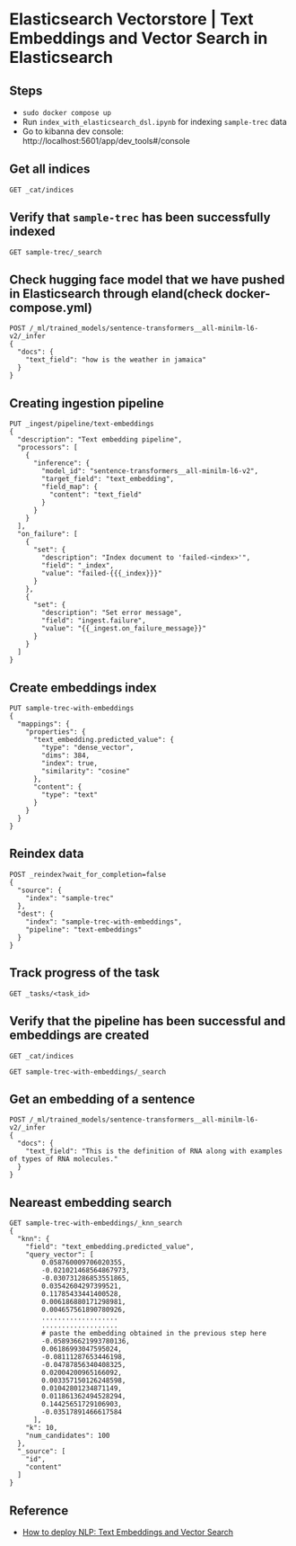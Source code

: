 # Elasticsearch Vectorstore | Text Embeddings and Vector Search in Elasticsearch

## Steps
* `sudo docker compose up`
* Run `index_with_elasticsearch_dsl.ipynb` for indexing `sample-trec` data
* Go to kibanna dev console: http://localhost:5601/app/dev_tools#/console

## Get all indices
```
GET _cat/indices
```

## Verify that `sample-trec` has been successfully indexed
```
GET sample-trec/_search
```

## Check hugging face model that we have pushed in Elasticsearch through eland(check docker-compose.yml)
```
POST /_ml/trained_models/sentence-transformers__all-minilm-l6-v2/_infer
{
  "docs": {
    "text_field": "how is the weather in jamaica"
  }
}
```


## Creating ingestion pipeline
```
PUT _ingest/pipeline/text-embeddings
{
  "description": "Text embedding pipeline",
  "processors": [
    {
      "inference": {
        "model_id": "sentence-transformers__all-minilm-l6-v2",
        "target_field": "text_embedding",
        "field_map": {
          "content": "text_field"
        }
      }
    }
  ],
  "on_failure": [
    {
      "set": {
        "description": "Index document to 'failed-<index>'",
        "field": "_index",
        "value": "failed-{{{_index}}}"
      }
    },
    {
      "set": {
        "description": "Set error message",
        "field": "ingest.failure",
        "value": "{{_ingest.on_failure_message}}"
      }
    }
  ]
}
```

## Create embeddings index
```
PUT sample-trec-with-embeddings
{
  "mappings": {
    "properties": {
      "text_embedding.predicted_value": {
        "type": "dense_vector",
        "dims": 384,
        "index": true,
        "similarity": "cosine"
      },
      "content": {
        "type": "text"
      }
    }
  }
}
```

## Reindex data
```
POST _reindex?wait_for_completion=false
{
  "source": {
    "index": "sample-trec"
  },
  "dest": {
    "index": "sample-trec-with-embeddings",
    "pipeline": "text-embeddings"
  }
}
```

## Track progress of the task
```
GET _tasks/<task_id>
```

## Verify that the pipeline has been successful and embeddings are created

```
GET _cat/indices
```

```
GET sample-trec-with-embeddings/_search
```

## Get an embedding of a sentence
```
POST /_ml/trained_models/sentence-transformers__all-minilm-l6-v2/_infer
{
  "docs": {
    "text_field": "This is the definition of RNA along with examples of types of RNA molecules."
  }
}
```

## Neareast embedding search
```
GET sample-trec-with-embeddings/_knn_search
{
  "knn": {
    "field": "text_embedding.predicted_value",
    "query_vector": [
        0.058760009706020355,
        -0.021021468564867973,
        -0.030731286853551865,
        0.03542604297399521,
        0.11785433441400528,
        0.006186880171298981,
        0.004657561890780926,
        ...................
        ...................
        # paste the embedding obtained in the previous step here
        -0.058936621993780136,
        0.06186993047595024,
        -0.08111287653446198,
        -0.04787856340408325,
        0.02004200965166092,
        0.003357150126248598,
        0.01042801234871149,
        0.011861362494528294,
        0.14425651729106903,
        -0.03517891466617584
      ],
    "k": 10,
    "num_candidates": 100
  },
  "_source": [
    "id",
    "content"
  ]
}
```

## Reference
* [How to deploy NLP: Text Embeddings and Vector Search](https://www.elastic.co/search-labs/blog/articles/how-to-deploy-nlp-text-embeddings-and-vector-search)